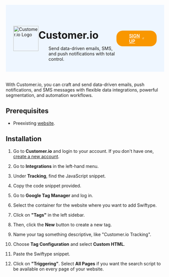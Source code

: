 #

<div class="header">
  <div class="inner">
    <img src="/static/images/logos/customerio-logo.png" alt="Customer.io Logo">
    <div>
      <h1>Customer.io</h1>
      <p style="padding-left: 2rem; margin-bottom: 0;">Send data-driven emails, SMS, and push notifications with total control.</p>
    </div>
  </div>
  <a href="https://fly.customer.io/signup/" rel="noopener noreferrer" target="_blank" style="background-color: #f99700; color: #fff; padding: .5rem 2.5rem; border-radius: 20px; font-weight: 600; display: inline-flex;">SIGN UP <span style="padding-left: .5rem; display: inline-flex; align-items: center;"><svg xmlns="http://www.w3.org/2000/svg" viewBox="0 0 16 16" width="20" height="20" fill="#fff"><path d="M3.75 2h3.5a.75.75 0 0 1 0 1.5h-3.5a.25.25 0 0 0-.25.25v8.5c0 .138.112.25.25.25h8.5a.25.25 0 0 0 .25-.25v-3.5a.75.75 0 0 1 1.5 0v3.5A1.75 1.75 0 0 1 12.25 14h-8.5A1.75 1.75 0 0 1 2 12.25v-8.5C2 2.784 2.784 2 3.75 2Zm6.854-1h4.146a.25.25 0 0 1 .25.25v4.146a.25.25 0 0 1-.427.177L13.03 4.03 9.28 7.78a.751.751 0 0 1-1.042-.018.751.751 0 0 1-.018-1.042l3.75-3.75-1.543-1.543A.25.25 0 0 1 10.604 1Z"></path></svg></span></a>
</div>

With Customer.io, you can craft and send data-driven emails, push notifications, and SMS messages with flexible data integrations, powerful segmentation, and automation workflows.

## Prerequisites
- Preexisting [website](https://cms.solodev.net/workspace/websites/).

## Installation

1. Go to **Customer.io** and login to your account. If you don't have one, [create a new account](https://fly.customer.io/signup/).

2. Go to **Integrations** in the left-hand menu.

3. Under **Tracking**, find the JavaScript snippet.

4. Copy the code snippet provided.

<!-- <p><img src="/static/images/swiftype/swiftype-snippet.jpg" alt="Swiftype code snippet" style="width: 55%;"></p> -->

5. Go to **Google Tag Manager** and log in.

6. Select the container for the website where you want to add Swiftype.

7. Click on **"Tags"** in the left sidebar.

8. Then, click the **New** button to create a new tag.

9. Name your tag something descriptive, like "Customer.io Tracking".

10. Choose **Tag Configuration** and select **Custom HTML**.

11. Paste the Swiftype snippet.

12. Click on **"Triggering"**. Select **All Pages** if you want the search script to be available on every page of your website.

<style>
  /* Headers */
  .header {
    display: flex;
    align-items: center;
    justify-content: space-between;
    padding: 2rem 1.5rem;
    margin-bottom: 2rem;
    background-color: #eef6ff;
  }
  .header .inner {
    display: flex;
    align-items: center;
    justify-content: start;
  }
  .header img {
    width: 80px;
  }
  .header h1 {
    margin-left: 0;
    font-size: 2rem;
    margin-bottom: 0.25rem;
  }
  .header p {
    padding-left: 2rem;
    margin-bottom: 0;
  }
</style>